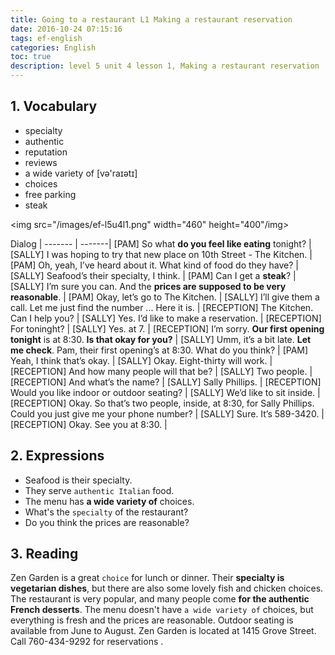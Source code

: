 ```yaml
---
title: Going to a restaurant L1 Making a restaurant reservation
date: 2016-10-24 07:15:16
tags: ef-english
categories: English
toc: true
description: level 5 unit 4 lesson 1, Making a restaurant reservation
---
```


## 1. Vocabulary

- specialty
- authentic
- reputation
- reviews
- a wide variety of  [və'raɪətɪ]
- choices
- free parking
- steak

<img src="/images/ef-l5u4l1.png" width="460" height="400"/img>

Dialog |
------- | -------|
[PAM] So what **do you feel like eating** tonight? |
[SALLY] I was hoping to try that new place on 10th Street - The Kitchen. |
[PAM] Oh, yeah, I’ve heard about it. What kind of food do they have? |
[SALLY] Seafood’s their specialty, I think. |
[PAM] Can I get a **steak**? |
[SALLY] I’m sure you can. And the **prices are supposed to be very reasonable**. |
[PAM] Okay, let’s go to The Kitchen. |
[SALLY] I’ll give them a call. Let me just find the number ... Here it is. |
[RECEPTION] The Kitchen. Can I help you? |
[SALLY] Yes. I’d like to make a reservation. |
[RECEPTION] For toninght? |
[SALLY] Yes. at 7. |
[RECEPTION] I’m sorry. **Our first opening tonight** is at 8:30. **Is that okay for you?** |
[SALLY] Umm, it’s a bit late. **Let me check**. Pam, their first opening’s at 8:30. What do you think? |
[PAM] Yeah, I think that’s okay. |
[SALLY] Okay. Eight-thirty will work. |
[RECEPTION] And how many people will that be? |
[SALLY] Two people. |
[RECEPTION] And what’s the name? |
[SALLY] Sally Phillips. |
[RECEPTION] Would you like indoor or outdoor seating? |
[SALLY] We’d like to sit inside. |
[RECEPTION] Okay. So that’s two people, inside, at 8:30, for Sally Phillips. Could you just give me your phone number? |
[SALLY] Sure. It’s 589-3420. |
[RECEPTION] Okay. See you at 8:30. |

## 2. Expressions

- 	Seafood is their specialty.
- They serve `authentic Italian` food.
- The menu has **a wide variety of** choices.
- What's the `specialty` of the restaurant?
- Do you think the prices are reasonable?

## 3. Reading

Zen Garden is a great `choice` for lunch or dinner. Their **specialty  is vegetarian dishes**, but there are also some lovely fish and chicken choices. The restaurant is very popular, and many people come **for the authentic French desserts**. The menu doesn't have `a wide variety of` choices, but everything is fresh and the prices are reasonable. Outdoor seating is available from June to August. Zen Garden is located at 1415 Grove Street. Call 760-434-9292 for reservations  .